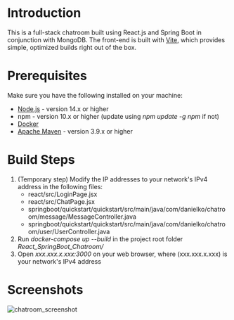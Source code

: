 # Introduction
This is a full-stack chatroom built using React.js and Spring Boot in conjunction with MongoDB. The front-end is built with [Vite](https://vitejs.dev/), which provides simple, optimized builds right out of the box.

# Prerequisites
Make sure you have the following installed on your machine:
* [Node.js](https://nodejs.org/en) - version 14.x or higher
* npm - version 10.x or higher (update using *npm update -g npm* if not)
* [Docker](https://www.docker.com/)
* [Apache Maven](https://maven.apache.org/download.cgi) - version 3.9.x or higher

# Build Steps
1) (Temporary step) Modify the IP addresses to your network's IPv4 address in the following files:
   * react/src/LoginPage.jsx
   * react/src/ChatPage.jsx
   * springboot/quickstart/quickstart/src/main/java/com/danielko/chatroom/message/MessageController.java
   * springboot/quickstart/quickstart/src/main/java/com/danielko/chatroom/user/UserController.java
3) Run *docker-compose up --build* in the project root folder *React_SpringBoot_Chatroom/*
4) Open *xxx.xxx.x.xxx:3000* on your web browser, where (xxx.xxx.x.xxx) is your network's IPv4 address

# Screenshots
![chatroom_screenshot](https://github.com/user-attachments/assets/943a8b81-9d9b-46ac-8099-de9fd25d5a1d)
